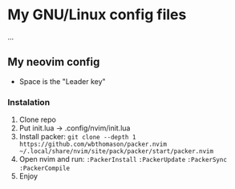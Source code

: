 # My GNU/Linux config files

...

## My neovim config
* Space is the "Leader key"

### Instalation
1. Clone repo
2. Put init.lua ->  .config/nvim/init.lua
3. Install packer: ```git clone --depth 1 https://github.com/wbthomason/packer.nvim ~/.local/share/nvim/site/pack/packer/start/packer.nvim```
4. Open nvim and run: ```:PackerInstall``` ```:PackerUpdate``` ```:PackerSync``` ```:PackerCompile```
5. Enjoy
